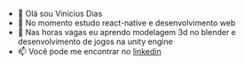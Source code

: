 - 👋 Olá sou Vinicius Dias
- 👀 No momento estudo react-native e desenvolvimento web
- 🌱 Nas horas vagas eu aprendo modelagem 3d no blender e desenvolvimento de jogos na unity engine
- 📫 Você pode me encontrar no <a href=“https://www.linkedin.com/in/vinicius-monteiro-dias-a7484a1b9/“>linkedin</a>

<!---
VDias88/VDias88 is a ✨ special ✨ repository because its `README.md` (this file) appears on your GitHub profile.
You can click the Preview link to take a look at your changes.
--->
